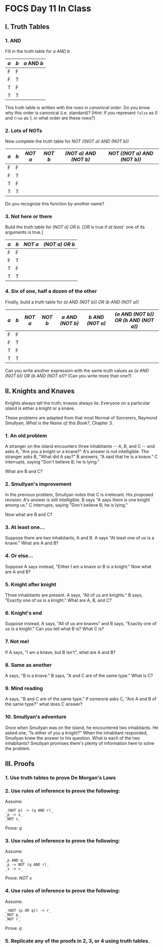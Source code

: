 # FOCS Day 11 In Class

## I. Truth Tables

### 1. AND

Fill in the truth table for _a AND b_

_a_ | _b_ | _a_ AND _b_
----|-----|---
 F  |  F  |
 F  |  T  |
 T  |  F  |
 T  |  T  |

This truth table is written with the rows in *canonical order*.  Do you know why this order is canonical (i.e. standard)?  [Hint:  If you represent `false` as 0 and `true` as 1, in what order are these rows?]





### 2. Lots of NOTs

Now complete the truth table for _NOT ((NOT a) AND (NOT b))_

_a_ | _b_ | _NOT a_ | _NOT b_ | _(NOT a) AND (NOT b)_ | _NOT ((NOT a) AND (NOT b))_
----|-----|-----|-----|-----|---
 F  |  F  |     |     |     |     
 F  |  T  |     |     |     |     
 T  |  F  |     |     |     |     
 T  |  T  |     |     |     |     

Do you recognize this function by another name?





### 3. Not here or there

Build the truth table for _(NOT a) OR b_.  [_OR_ is true if *at least*` one of its arguments is true.]

_a_ | _b_ | _NOT a_ | _(NOT a) OR b_
----|-----|-----|---
 F  |  F  |     |   
 F  |  T  |     |   
 T  |  F  |     |   
 T  |  T  |     |   



### 4. Six of one, half a dozen of the other

Finally, build a truth table for _(a AND (NOT b)) OR (b AND (NOT a))_

_a_ | _b_ | _NOT a_ | _NOT b_ | _a AND (NOT b)_ | _b AND (NOT a)_ | _(a AND (NOT b)) OR (b AND (NOT a))_
----|-----|-----|-----|-----|-----|---
 F  |  F  |     |     |     |     |     
 F  |  T  |     |     |     |     |     
 T  |  F  |     |     |     |     |     
 T  |  T  |     |     |     |     |     

Can you write another expression with the same truth values as _(a AND (NOT b)) OR (b AND (NOT a))_?  (Can you write more than one?)




## II. Knights and Knaves

Knights always tell the truth; knaves always lie.  Everyone on a particular island is either a knight or a knave.

These problems are adapted from that most Normal of Sorcerers, Raymond Smullyan, *What is the Name of this Book?*, Chapter 3.

### 1. An old problem

A stranger on the island encounters three inhabitants -- A, B, and C -- and asks A, "Are you a knight or a knave?"  A's answer is not intelligible.  The stranger asks B, "What did A say?"  B answers, "A said that he is a knave."  C interrupts, saying "Don't believe B; he is lying."

What are B and C?



### 2. Smullyan's improvement

In the previous problem, Smullyan notes that C is irrelevant.  His proposed revision:
A's answer is still intelligible.  B says "A says there is one knight among us."  C interrupts, saying "Don't believe B; he is lying."

Now what are B and C?



### 3. At least one...

Suppose there are two inhabitants, A and B.  A says "At least one of us is a knave."  What are A and B?  



### 4. Or else...

Suppose A says instead, "Either I am a knave or B is a knight."  Now what are A and B?



### 5. Knight after knight

Three inhabitants are present.  A says, "All of us are knights."  B says, "Exactly one of us is a knight."  What are A, B, and C?



### 6. Knight's end

Suppose instead, A says, "All of us are knaves" and B says, "Exactly one of us is a knight."  Can you tell what B is?  What C is?



### 7. Not me!

If A says, "I am a knave, but B isn't", what are A and B?



### 8. Same as another

A says, "B is a knave."  B says, "A and C are of the same type."  What is C?



### 9. Mind reading

A says, "B and C are of the same type."  If someone asks C, "Are A and B of the same type?" what does C answer?



### 10. Smullyan's adventure

Once when Smullyan was on the island, he encountered two inhabitants.  He asked one, "Is either of you a knight?"  When the inhabitant responded, Smullyan knew the answer to his question.  What is each of the two inhabitants?  Smullyan promises there's plenty of information here to solve the problem.




## III. Proofs

### 1. Use truth tables to prove De Morgan's Laws













### 2. Use rules of inference to prove the following:

Assume:  

	_(NOT p) -> (q AND r)_
	_p -> s_
	_NOT s_

Prove:  _q_







### 3. Use rules of inference to prove the following:

Assume:  

	_p AND q_
	_p -> NOT (q AND r)_
	_s -> r_

Prove:  _NOT s_





### 4. Use rules of inference to prove the following:

Assume:

	_(NOT (p OR q)) -> r_
	_NOT p_
	_NOT r_

Prove:  _q_




### 5. Replicate any of the proofs in 2, 3, or 4 using truth tables.
